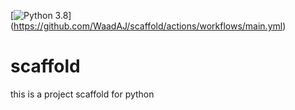 [![Python 3.8](https://github.com/WaadAJ/scaffold/actions/workflows/main.yml/badge.svg)]
(https://github.com/WaadAJ/scaffold/actions/workflows/main.yml)

# scaffold
this is a project scaffold for python
